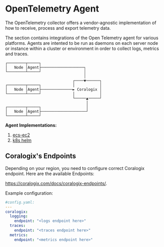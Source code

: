 # OpenTelemetry Agent

The OpenTelemetry collector offers a vendor-agnostic implementation of how to receive, process and export telemetry data.

The section contains integrations of the Open Telemetry agent for various platforms. Agents are intented to be run as daemons on each server node or instance within a cluster or environment in order to collect logs, metrics and traces.

```
┌────────┬─────┐
│   Node │Agent├───────────────────┐
└────────┴─────┘                   │
                                   │
                              ┌────▼──────┐
┌────────┬─────┐              │           │
│   Node │Agent├──────────────► Coralogix │
└────────┴─────┘              │           │
                              └─────▲─────┘
                                    │
┌────────┬─────┐                    │
│   Node │Agent├────────────────────┘
└────────┴─────┘

```

**Agent Implementations:**

1. [ecs-ec2](./ecs-ec2/)
2. [k8s helm](./k8s-helm/)

## Coralogix's Endpoints

Depending on your region, you need to configure correct Coralogix endpoint. Here are the available Endpoints:

https://coralogix.com/docs/coralogix-endpoints/.

Example configuration:

```yaml
#config.yaml:
---
coralogix:
  logging:
    endpoint: "<logs endpoint here>"
  traces:
    endpoint: "<traces endpoint here>"
  metrics:
    endpoint: "<metrics endpoint here>"
```
